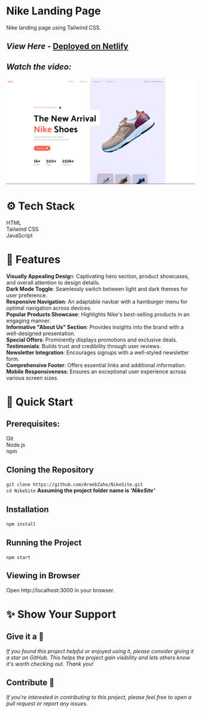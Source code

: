 # Nike Landing Page
Nike landing page using Tailwind CSS.

## _View Here_ - [Deployed on Netlify]([https://areebzaho.github.io/NikeSite/](https://nike-areeb.netlify.app/))
## _Watch the video:_
[![Video Link](/src/assets/images/SiteSS.png)](https://youtu.be/FECHI5V6xZE?si=cV9Yzh4uGihUiqM2)  

# ⚙️ Tech Stack
HTML  
Tailwind CSS  
JavaScript

# 🔋 Features
**Visually Appealing Desig**n: Captivating hero section, product showcases, and overall attention to design details.  
**Dark Mode Toggle**: Seamlessly switch between light and dark themes for user preference.  
**Responsive Navigation**: An adaptable navbar with a hamburger menu for optimal navigation across devices.  
**Popular Products Showcase**: Highlights Nike's best-selling products in an engaging manner.  
**Informative "About Us" Section**: Provides insights into the brand with a well-designed presentation.  
**Special Offers**: Prominently displays promotions and exclusive deals.  
**Testimonials**: Builds trust and credibility through user reviews.  
**Newsletter Integration**: Encourages signups with a well-styled newsletter form.  
**Comprehensive Footer**: Offers essential links and additional information.  
**Mobile Responsiveness**: Ensures an exceptional user experience across various screen sizes.  

# 🤸 Quick Start

## Prerequisites:
Git  
Node.js  
npm  

## Cloning the Repository
``git clone https://github.com/AreebZaho/NikeSite.git``  
``cd NikeSite``  **Assuming the project folder name is _'NikeSite'_**

## Installation
``npm install``

## Running the Project
``npm start``

## Viewing in Browser
Open http://localhost:3000 in your browser. 

# ✨ Show Your Support
## Give it a 🌟
_If you found this project helpful or enjoyed using it, please consider giving it a star on GitHub. This helps the project gain visibility and lets others know it's worth checking out. Thank you!_

## Contribute 🤝
_If you're interested in contributing to this project, please feel free to open a pull request or report any issues._
